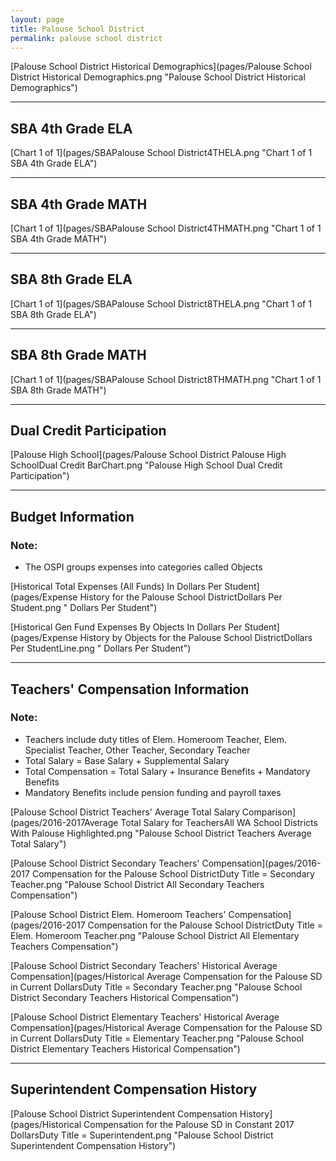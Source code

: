 ```yaml
---
layout: page
title: Palouse School District
permalink: palouse school district
---
```



[Palouse School District Historical Demographics](pages/Palouse School District Historical Demographics.png "Palouse School District Historical Demographics")

___

## SBA 4th Grade ELA

[Chart 1 of 1](pages/SBAPalouse School District4THELA.png "Chart 1 of 1 SBA 4th Grade ELA")


___

## SBA 4th Grade MATH

[Chart 1 of 1](pages/SBAPalouse School District4THMATH.png "Chart 1 of 1 SBA 4th Grade MATH")


___

## SBA 8th Grade ELA

[Chart 1 of 1](pages/SBAPalouse School District8THELA.png "Chart 1 of 1 SBA 8th Grade ELA")


___

## SBA 8th Grade MATH

[Chart 1 of 1](pages/SBAPalouse School District8THMATH.png "Chart 1 of 1 SBA 8th Grade MATH")


___

## Dual Credit Participation

[Palouse High School](pages/Palouse School District Palouse High SchoolDual Credit BarChart.png "Palouse High School Dual Credit Participation")


___

## Budget Information
### Note:
- The OSPI groups expenses into categories called Objects

[Historical Total Expenses (All Funds) In Dollars Per Student](pages/Expense History for the Palouse School DistrictDollars Per Student.png " Dollars Per Student")

[Historical Gen Fund Expenses By Objects In Dollars Per Student](pages/Expense History by Objects for the Palouse School DistrictDollars Per StudentLine.png " Dollars Per Student")


___

## Teachers' Compensation Information
### Note:
- Teachers include duty titles of Elem. Homeroom Teacher, Elem. Specialist Teacher, Other Teacher, Secondary Teacher
- Total Salary = Base Salary + Supplemental Salary
- Total Compensation = Total Salary + Insurance Benefits + Mandatory Benefits
- Mandatory Benefits include pension funding and payroll taxes

[Palouse School District Teachers' Average Total Salary Comparison](pages/2016-2017Average Total Salary for TeachersAll WA School Districts With Palouse Highlighted.png "Palouse School District Teachers Average Total Salary")

[Palouse School District Secondary Teachers' Compensation](pages/2016-2017 Compensation for the Palouse School DistrictDuty Title = Secondary Teacher.png "Palouse School District All Secondary Teachers Compensation")

[Palouse School District Elem. Homeroom Teachers' Compensation](pages/2016-2017 Compensation for the Palouse School DistrictDuty Title = Elem. Homeroom Teacher.png "Palouse School District All Elementary Teachers Compensation")

[Palouse School District Secondary Teachers' Historical Average Compensation](pages/Historical Average Compensation for the Palouse SD in Current DollarsDuty Title = Secondary Teacher.png "Palouse School District Secondary Teachers Historical Compensation")

[Palouse School District Elementary Teachers' Historical Average Compensation](pages/Historical Average Compensation for the Palouse SD in Current DollarsDuty Title = Elementary Teacher.png "Palouse School District Elementary Teachers Historical Compensation")


___

## Superintendent Compensation History

[Palouse School District Superintendent Compensation History](pages/Historical Compensation for the Palouse SD in Constant 2017 DollarsDuty Title = Superintendent.png "Palouse School District Superintendent Compensation History")

